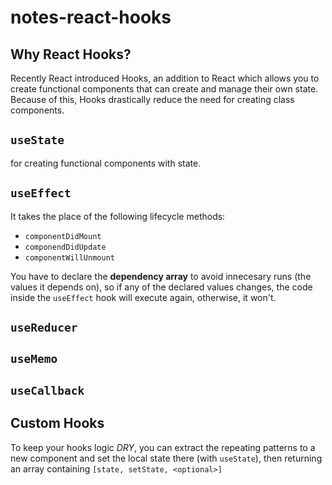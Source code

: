 # notes-react-hooks

## Why React Hooks?

Recently React introduced Hooks, an addition to React which allows you to create functional components that can create and manage their own state. Because of this, Hooks drastically reduce the need for creating class components.

## `useState`

for creating functional components with state.

## `useEffect`

It takes the place of the following lifecycle methods:

- `componentDidMount`
- `componendDidUpdate`
- `componentWillUnmount`

You have to declare the **dependency array** to avoid innecesary runs (the values it depends on), so if any of the declared values changes, the code inside the `useEffect` hook will execute again, otherwise, it won't.

## `useReducer`

## `useMemo`

## `useCallback`

## Custom Hooks

To keep your hooks logic _DRY_, you can extract the repeating patterns to a new component and set the local state there (with `useState`), then returning an array containing `[state, setState, <optional>]`

